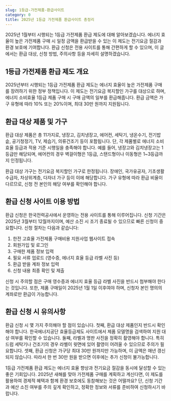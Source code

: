 ```yaml
---
slug: 1등급-가전제품-환급사이트
category: 0
title: 2025년 1등급 가전제품 환급사이트 총정리
---
```


2025년 1월부터 시행되는 1등급 가전제품 환급 제도에 대해 알아보겠습니다. 에너지 효율이 높은 가전제품 구매 시 일정 금액을 환급받을 수 있는 이 제도는 전기요금 절감과 환경 보호에 기여합니다. 환급 신청은 전용 사이트를 통해 간편하게 할 수 있으며, 이 글에서는 환급 대상, 신청 방법, 주의사항 등을 자세히 설명하겠습니다.

## 1등급 가전제품 환급 제도 개요

2025년부터 시행되는 1등급 가전제품 환급 제도는 에너지 효율이 높은 가전제품 구매를 장려하기 위한 정부 정책입니다. 이 제도는 전기요금 복지할인 가구를 대상으로 하며, 에너지 소비효율 1등급 제품 구매 시 구매 금액의 일부를 환급해줍니다. 환급 금액은 가구 유형에 따라 10% 또는 20%이며, 최대 30만 원까지 지원됩니다.

## 환급 대상 제품 및 가구

환급 대상 제품은 총 11가지로, 냉장고, 김치냉장고, 에어컨, 세탁기, 냉온수기, 전기밥솥, 공기청정기, TV, 제습기, 의류건조기 등이 포함됩니다. 단, 각 제품별로 에너지 소비효율 등급과 적용 기준 시행일을 충족해야 합니다. 예를 들어, 냉장고와 김치냉장고는 1등급만 해당되며, 에어컨의 경우 벽걸이형은 1등급, 스탠드형이나 이동형은 1~3등급까지 인정됩니다.

환급 대상 가구는 전기요금 복지할인 가구로 한정됩니다. 장애인, 국가유공자, 기초생활수급자, 차상위계층, 다자녀 가구 등이 이에 해당합니다. 가구 유형에 따라 환급 비율이 다르므로, 신청 전 본인의 해당 여부를 확인해야 합니다.

## 환급 신청 사이트 이용 방법

환급 신청은 한국전력공사에서 운영하는 전용 사이트를 통해 이루어집니다. 신청 기간은 2025년 3월부터 12월까지이며, 예산 소진 시 조기 종료될 수 있으므로 빠른 신청이 중요합니다. 신청 절차는 다음과 같습니다:

1. 한전 고효율 가전제품 구매비용 지원사업 웹사이트 접속
2. 회원가입 및 로그인
3. 구매한 제품 정보 입력
4. 필요 서류 업로드 (영수증, 에너지 효율 등급 라벨 사진 등)
5. 환급 받을 계좌 정보 입력
6. 신청 내용 최종 확인 및 제출

신청 시 주의할 점은 구매 영수증과 에너지 효율 등급 라벨 사진을 반드시 첨부해야 한다는 것입니다. 또한, 제품 구매일이 2025년 1월 1일 이후여야 하며, 신청자 본인 명의의 계좌로만 환급이 가능합니다.

## 환급 신청 시 유의사항

환급 신청 시 몇 가지 주의해야 할 점이 있습니다. 첫째, 환급 대상 제품인지 반드시 확인해야 합니다. 한국에너지공단 효율등급제도 사이트에서 제품 모델명을 검색하여 지원 대상 여부를 확인할 수 있습니다. 둘째, 라벨과 명판 사진을 정확히 촬영해야 합니다. 특히 드럼 세탁기나 건조기의 경우 라벨이 윗면에 있어 촬영이 어려울 수 있으므로 주의가 필요합니다. 셋째, 환급 신청은 가구당 최대 30만 원까지만 가능하며, 이 금액은 매년 갱신되지 않습니다. 따라서 한 번 30만 원을 받으면 이후에는 추가 신청이 불가능합니다.

1등급 가전제품 환급 제도는 에너지 효율 향상과 전기요금 절감을 동시에 달성할 수 있는 좋은 기회입니다. 2025년 새해를 맞아 가전제품 구매를 계획하고 계신다면, 이 제도를 활용하여 경제적 혜택과 함께 환경 보호에도 동참해보는 것은 어떨까요? 단, 신청 기간과 예산 소진 여부를 주의 깊게 확인하고, 정확한 정보와 서류를 준비하여 신청하시기 바랍니다.